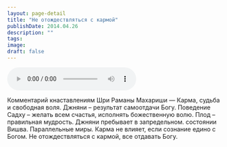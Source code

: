 ```yaml
---
layout: page-detail
title: "Не отождествляться с кармой"
publishDate: 2014.04.26
description: ""
tags:
image:
draft: false
---
```


<audio title="2014.04.26 - Не отождествляться с кармой.mp3" src="https://filer-api.advayta.org/v1.0/public/files/73693" controls=""></audio>

 Комментарий кнаставлениям Шри Раманы Махариши — Карма, судьба и свободная воля. Джняни – результат самоотдачи Богу. Поведение Садху – желать всем счастья, исполнять божественную волю. Плод – правильная мудрость. Джняни пребывает в запредельном. состоянии Вишва. Параллельные миры. Карма не влияет, если сознание едино с Богом. Не отождествляться с кармой, все отдавать Богу. 

  
